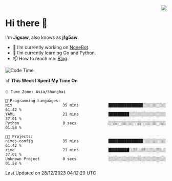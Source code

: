 <a href="#">
  <img align="right" src="https://github-readme-stats.vercel.app/api?username=j1g5awi&count_private=true&show_icons=true&title_color=80070B&text_color=B3B3B3&bg_color=212121&icon_color=80070B" />
</a>

# Hi there 👋

I'm **Jigsaw**, also knows as **j1g5aw**.

- 🔭 I’m currently working on [NoneBot](https://github.com/nonebot).
- 🌱 I’m currently learning Go and Python.
- 📫 How to reach me: [Blog](https://blog.maddestroyer.xyz/).

<!--START_SECTION:waka-->
![Code Time](http://img.shields.io/badge/Code%20Time-1%2C334%20hrs%2044%20mins-blue)

📊 **This Week I Spent My Time On** 

```text
🕑︎ Time Zone: Asia/Shanghai

💬 Programming Languages: 
Nix                      35 mins             ███████████████░░░░░░░░░░   61.42 % 
YAML                     21 mins             █████████░░░░░░░░░░░░░░░░   37.01 % 
Python                   0 secs              ░░░░░░░░░░░░░░░░░░░░░░░░░   01.58 % 

🐱‍💻 Projects: 
nixos-config             35 mins             ███████████████░░░░░░░░░░   61.42 % 
rime                     21 mins             █████████░░░░░░░░░░░░░░░░   37.01 % 
Unknown Project          0 secs              ░░░░░░░░░░░░░░░░░░░░░░░░░   01.58 % 
```


 Last Updated on 28/12/2023 04:12:29 UTC
<!--END_SECTION:waka-->

